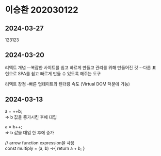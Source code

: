 # 이승환 202030122

## 2024-03-27
123123

## 2024-03-20
리엑트 개념
--복잡한 사이트를 쉽고 빠르게 만들고 관리를 위해 만들어진 것
--다른 표현으로 SPA를 쉽고 빠르게 만들 수 있도록 해주는 도구

리엑트 장점
-빠른 업데이트와 렌더링 속도 (Virtual DOM 덕분에 가능)

## 2024-03-13

a = ++b;  
=> b 값을 증가시킨 후에 대입

a = b++;  
=> b 값을 대입 한 후에 증가


// arrow  function expression을 사용  
const multiply = (a, b) =>{
    return a + b;
}

